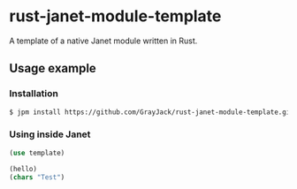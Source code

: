 # rust-janet-module-template

A template of a native Janet module written in Rust.

## Usage example

### Installation

```sh
$ jpm install https://github.com/GrayJack/rust-janet-module-template.git
```

### Using inside Janet

```clojure
(use template)

(hello)
(chars "Test")
```
